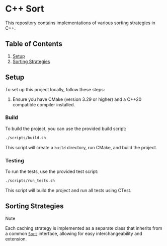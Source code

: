 # C++ Sort

This repository contains implementations of various sorting strategies in C++.

## Table of Contents

1. [Setup](#setup)
2. [Sorting Strategies](#sorting-strategies)

## Setup

To set up this project locally, follow these steps:

1. Ensure you have CMake (version 3.29 or higher) and a C++20 compatible compiler installed.

### Build

To build the project, you can use the provided build script:

```bash
./scripts/build.sh
```

This script will create a `build` directory, run CMake, and build the project.

### Testing

To run the tests, use the provided test script:

```bash
./scripts/run_tests.sh
```

This script will build the project and run all tests using CTest.

## Sorting Strategies

> [!NOTE]  
> Each caching strategy is implemented as a separate class that inherits from a common [`Sort`](./src/sort.hpp) interface, allowing for easy interchangeability and extension.
